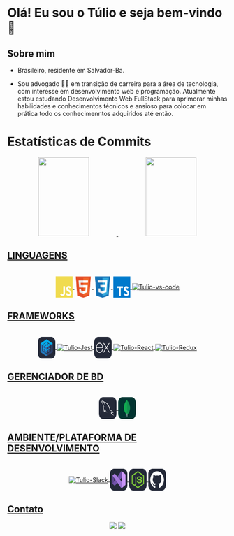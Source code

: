 # Olá! Eu sou o Túlio e seja bem-vindo👋

## Sobre mim
- Brasileiro, residente em Salvador-Ba.

- Sou advogado 🧑‍⚖️‍ em transição de carreira para a área de tecnologia, com interesse em desenvolvimento web e programação. Atualmente estou estudando Desenvolvimento Web FullStack para aprimorar minhas habilidades e conhecimentos técnicos e ansioso para colocar em prática todo os conhecimenntos adquiridos até então.

# Estatísticas de Commits

<div align="center">
  <a href="https://github.com/tulioba">
  <img height="180em" width="48%" src="https://github-readme-stats.vercel.app/api?username=tulioba&show_icons=true&theme=tokyonight&include_all_commits=true&count_private=true"/>
    <img height="180em" width="48%" src="https://github-readme-stats.vercel.app/api/top-langs/?username=tulioba&layout=compact&langs_count=7&theme=tokyonight"/>  
</div>

## LINGUAGENS

<div align="center" style="display: inline_block"><br>
 <img align="center" alt="Tulio-Js" height="50" width="40" src="https://raw.githubusercontent.com/devicons/devicon/master/icons/javascript/javascript-plain.svg">
 <img align="center" alt="Tulio-HTML" height="50" width="40" src="https://raw.githubusercontent.com/devicons/devicon/master/icons/html5/html5-original.svg">
 <img align="center" alt="Tulio-CSS" height="50" width="40" src="https://raw.githubusercontent.com/devicons/devicon/master/icons/css3/css3-original.svg">
 <img align="center" alt="Tulio-Trello" height="50" width="40" src="https://raw.githubusercontent.com/devicons/devicon/master/icons/typescript/typescript-plain.svg" />
 <img align="center" alt="Tulio-vs-code" height="50" width="40" src="https://cdn.jsdelivr.net/gh/devicons/devicon/icons/vscode/vscode-original.svg" />

</div>

## FRAMEWORKS
  
<div align="center" style="display: inline_block"><br>
 <img align="center" alt="Tulio-Sequelize" height="50" width="40" src="https://github.com/tandpfun/skill-icons/blob/main/icons/Sequelize-Dark.svg" />
 <img align="center" alt="Tulio-Jest" height="50" width="40" src="https://cdn.jsdelivr.net/gh/devicons/devicon/icons/jest/jest-plain.svg" />
  <img align="center" alt="Tulio-Jest" height="50" width="40" src="https://github.com/tandpfun/skill-icons/blob/main/icons/ExpressJS-Dark.svg" />
 <img align="center" alt="Tulio-React" height="50" width="40" src="https://cdn.jsdelivr.net/gh/devicons/devicon/icons/react/react-original.svg" />
 <img align="center" alt="Tulio-Redux" height="50" width="40" src="https://cdn.jsdelivr.net/gh/devicons/devicon/icons/redux/redux-original.svg" />
</div>

## GERENCIADOR DE BD
  
<div align="center" style="display: inline_block"><br>
   <img align="center" alt="Tulio-MySQL" height="50" width="40" src="https://github.com/tandpfun/skill-icons/blob/main/icons/MySQL-Dark.svg" />
   <img align="center" alt="Tulio-MongoDB" height="50" width="40" src="https://github.com/tandpfun/skill-icons/blob/main/icons/MongoDB.svg" />
</div>
  
## AMBIENTE/PLATAFORMA DE DESENVOLVIMENTO  
  
<div align="center" style="display: inline_block"><br>
 <img align="center" alt="Tulio-Slack" height="50" width="40" src="https://cdn.jsdelivr.net/gh/devicons/devicon/icons/slack/slack-original.svg" />
  <img align="center" alt="Tulio-VisualStudio" height="50" width="40" src="https://github.com/tandpfun/skill-icons/blob/main/icons/VisualStudio-Dark.svg" />
  <img align="center" alt="Tulio-NodeJS" height="50" width="40" src="https://github.com/tandpfun/skill-icons/blob/main/icons/NodeJS-Dark.svg" />
   <img align="center" alt="Tulio-Github" height="50" width="40" src="https://github.com/tandpfun/skill-icons/blob/main/icons/Github-Dark.svg" />
</div>
  
## Contato

<div align="center"> 
  <a href = "https://mail.google.com/mail/u/1/#inbox?compose=GTvVlcSMVVzxXmWlcLvqwQnKlPFtwDvsSdkjTHQvDtvQRNtkRvzttHkxpRbjjHpTNZvlcwrbMBjNq"><img src="https://img.shields.io/badge/-Gmail-%23333?style=for-the-badge&logo=gmail&logoColor=white" target="_blank"></a>
  <a href = "https://www.linkedin.com/in/tulio-barros-amorim-733399244/"> <img src="https://img.shields.io/badge/-LinkedIn-%230077B5?style=for-the-badge&logo=linkedin&logoColor=white" target="_blank"></a> 

